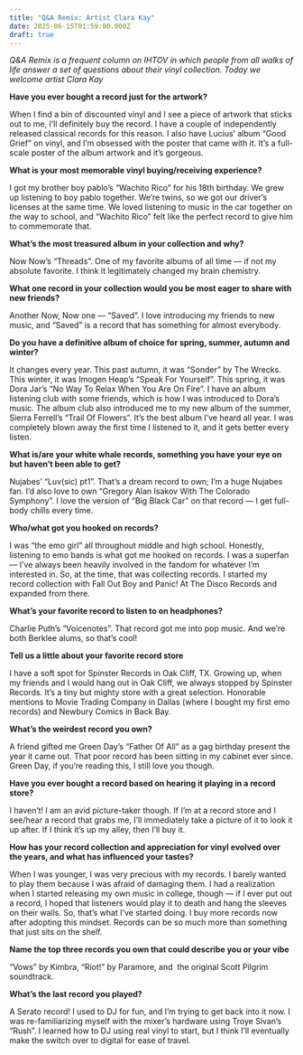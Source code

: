 ```yaml
---
title: "Q&A Remix: Artist Clara Kay"
date: 2025-06-15T01:59:00.000Z
draft: true
---
```

*Q&A Remix is a frequent column on IHTOV in which people from all
walks of life answer a set of questions about their vinyl collection.
Today we welcome artist Clara Kay*

**Have you ever bought a record just for the artwork?** 

When I find a bin of discounted vinyl and I see a piece of artwork that sticks out to me, I’ll definitely buy the record. I have a couple of independently released classical records for this reason. I also have Lucius’ album “Good Grief” on vinyl, and I’m obsessed with the poster that came with it. It’s a full-scale poster of the album artwork and it’s gorgeous. 

**What is your most memorable vinyl buying/receiving experience?** 

I got my brother boy pablo’s “Wachito Rico” for his 18th birthday. We grew up listening to boy pablo together. We’re twins, so we got our driver’s licenses at the same time. We loved listening to music in the car together on the way to school, and “Wachito Rico” felt like the perfect record to give him to commemorate that. 

**What’s the most treasured album in your collection and why?** 

Now Now’s “Threads”. One of my favorite albums of all time — if not my absolute favorite. I think it legitimately changed my brain chemistry. 

**What one record in your collection would you be most eager to share with new friends?**

Another Now, Now one — “Saved”. I love introducing my friends to new music, and “Saved” is a record that has something for almost everybody. 

**Do you have a definitive album of choice for spring, summer, autumn and winter?**

It changes every year. This past autumn, it was “Sonder” by The Wrecks. This winter, it was Imogen Heap’s “Speak For Yourself”. This spring, it was Dora Jar’s “No Way To Relax When You Are On Fire”. I have an album listening club with some friends, which is how I was introduced to Dora’s music. The album club also introduced me to my new album of the summer, Sierra Ferrell’s “Trail Of Flowers”. It’s the best album I’ve heard all year. I was completely blown away the first time I listened to it, and it gets better every listen. 

**What is/are your white whale records, something you have your eye on but haven’t been able to get?**

Nujabes’ “Luv(sic) pt1”. That’s a dream record to own; I’m a huge Nujabes fan. I’d also love to own “Gregory Alan Isakov With The Colorado Symphony”. I love the version of “Big Black Car” on that record — I get full-body chills every time. 

**Who/what got you hooked on records?**

I was “the emo girl” all throughout middle and high school. Honestly, listening to emo bands is what got me hooked on records. I was a superfan — I’ve always been heavily involved in the fandom for whatever I’m interested in. So, at the time, that was collecting records. I started my record collection with Fall Out Boy and Panic! At The Disco Records and expanded from there. 

**What’s your favorite record to listen to on headphones?**

Charlie Puth’s “Voicenotes”. That record got me into pop music. And we’re both Berklee alums, so that’s cool!

**Tell us a little about your favorite record store**

I have a soft spot for Spinster Records in Oak Cliff, TX. Growing up, when my friends and I would hang out in Oak Cliff, we always stopped by Spinster Records. It’s a tiny but mighty store with a great selection. Honorable mentions to Movie Trading Company in Dallas (where I bought my first emo records) and Newbury Comics in Back Bay. 

**What’s the weirdest record you own?** 

A friend gifted me Green Day’s “Father Of All” as a gag birthday present the year it came out. That poor record has been sitting in my cabinet ever since. Green Day, if you’re reading this, I still love you though. 

**Have you ever bought a record based on hearing it playing in a record store?**

I haven’t! I am an avid picture-taker though. If I’m at a record store and I see/hear a record that grabs me, I’ll immediately take a picture of it to look it up after. If I think it’s up my alley, then I’ll buy it. 

**How has your record collection and appreciation for vinyl evolved over the years, and what has influenced your tastes?**

When I was younger, I was very precious with my records. I barely wanted to play them because I was afraid of damaging them. I had a realization when I started releasing my own music in college, though — if I ever put out a record, I hoped that listeners would play it to death and hang the sleeves on their walls. So, that’s what I’ve started doing. I buy more records now after adopting this mindset. Records can be so much more than something that just sits on the shelf. 

**Name the top three records you own that could describe you or your vibe**

“Vows” by Kimbra, “Riot!” by Paramore, and  the original Scott Pilgrim soundtrack. 

**What’s the last record you played?**

A Serato record! I used to DJ for fun, and I’m trying to get back into it now. I was re-familiarizing myself with the mixer’s hardware using Troye Sivan’s “Rush”. I learned how to DJ using real vinyl to start, but I think I’ll eventually make the switch over to digital for ease of travel.

